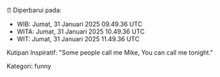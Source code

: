 ⏰ Diperbarui pada:
- WIB: Jumat, 31 Januari 2025 09.49.36 UTC
- WITA: Jumat, 31 Januari 2025 10.49.36 UTC
- WIT: Jumat, 31 Januari 2025 11.49.36 UTC

Kutipan Inspiratif:
"Some people call me Mike, You can call me tonight."


Kategori: funny

